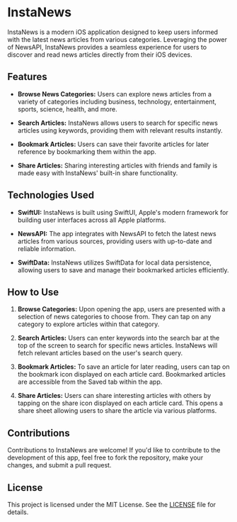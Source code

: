 # InstaNews

InstaNews is a modern iOS application designed to keep users informed with the latest news articles from various categories. Leveraging the power of NewsAPI, InstaNews provides a seamless experience for users to discover and read news articles directly from their iOS devices.

## Features

- **Browse News Categories:** Users can explore news articles from a variety of categories including business, technology, entertainment, sports, science, health, and more.
  
- **Search Articles:** InstaNews allows users to search for specific news articles using keywords, providing them with relevant results instantly.

- **Bookmark Articles:** Users can save their favorite articles for later reference by bookmarking them within the app.

- **Share Articles:** Sharing interesting articles with friends and family is made easy with InstaNews' built-in share functionality.

## Technologies Used

- **SwiftUI:** InstaNews is built using SwiftUI, Apple's modern framework for building user interfaces across all Apple platforms.

- **NewsAPI:** The app integrates with NewsAPI to fetch the latest news articles from various sources, providing users with up-to-date and reliable information.

- **SwiftData:** InstaNews utilizes SwiftData for local data persistence, allowing users to save and manage their bookmarked articles efficiently.

## How to Use

1. **Browse Categories:** Upon opening the app, users are presented with a selection of news categories to choose from. They can tap on any category to explore articles within that category.

2. **Search Articles:** Users can enter keywords into the search bar at the top of the screen to search for specific news articles. InstaNews will fetch relevant articles based on the user's search query.

3. **Bookmark Articles:** To save an article for later reading, users can tap on the bookmark icon displayed on each article card. Bookmarked articles are accessible from the Saved tab within the app.

4. **Share Articles:** Users can share interesting articles with others by tapping on the share icon displayed on each article card. This opens a share sheet allowing users to share the article via various platforms.

## Contributions

Contributions to InstaNews are welcome! If you'd like to contribute to the development of this app, feel free to fork the repository, make your changes, and submit a pull request.

## License

This project is licensed under the MIT License. See the [LICENSE](LICENSE) file for details.

